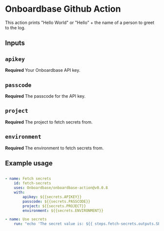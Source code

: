 # Onboardbase Github Action

This action prints "Hello World" or "Hello" + the name of a person to greet to the log.

## Inputs

## `apikey`

**Required** Your Onboardbase API key.

## `passcode`

**Required** The passcode for the API key.

## `project`

**Required** The project to fetch secrets from.

## `environment`

**Required** The environment to fetch secrets from.

<!-- ## Outputs

## `time`

The time we greeted you. -->

## Example usage

```yaml

- name: Fetch secrets
    id: fetch-secrets
    uses: Onboardbase/onboardbase-action@v0.0.8
    with:
        apikey: ${{secrets.APIKEY}}
        passcode: ${{secrets.PASSCODE}}
        project: ${{secrets.PROJECT}}
        environment: ${{secrets.ENVIRONMENT}}

- name: Use secrets
    run: "echo 'The secret value is: ${{ steps.fetch-secrets.outputs.SECRET }}'"
```

